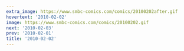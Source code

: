 ```yaml
---
extra_image: https://www.smbc-comics.com/comics/20100202after.gif
hovertext: '2010-02-02'
image: https://www.smbc-comics.com/comics/20100202.gif
next: '2010-02-03'
prev: '2010-02-01'
title: '2010-02-02'
---
```

